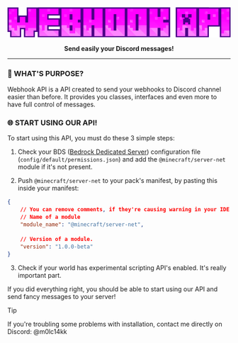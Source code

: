 <p align="center">
    <img src="assets/logo.png" alt="Webhook API" />
</p>

<p align="center">
    <b>Send easily your Discord messages!</b>
</p>

<hr/>

<h3>
    🔎 WHAT'S PURPOSE?
</h3>

<p>
    Webhook API is a API created to send your webhooks to Discord channel easier than before. It provides you classes, interfaces and even more to have full control of messages.
</p>

<h3>
    🌐 START USING OUR API!
</h3>

<p>
    To start using this API, you must do these 3 simple steps:
</p>

1. Check your BDS ([Bedrock Dedicated Server](https://www.minecraft.net/en-us/download/server/bedrock)) configuration file (`config/default/permissions.json`) and add the `@minecraft/server-net` module if it's not present.

2. Push `@minecraft/server-net` to your pack's manifest, by pasting this inside your manifest:
```json
{
    // You can remove comments, if they're causing warning in your IDE.
    // Name of a module
    "module_name": "@minecraft/server-net",

    // Version of a module.
    "version": "1.0.0-beta"
}
```

3. Check if your world has experimental scripting API's enabled. It's really important part.

<p>
    If you did everything right, you should be able to start using our API and send fancy messages to your server!
</p>

> [!TIP]
> If you're troubling some problems with installation, contact me directly on Discord: @m0lc14kk